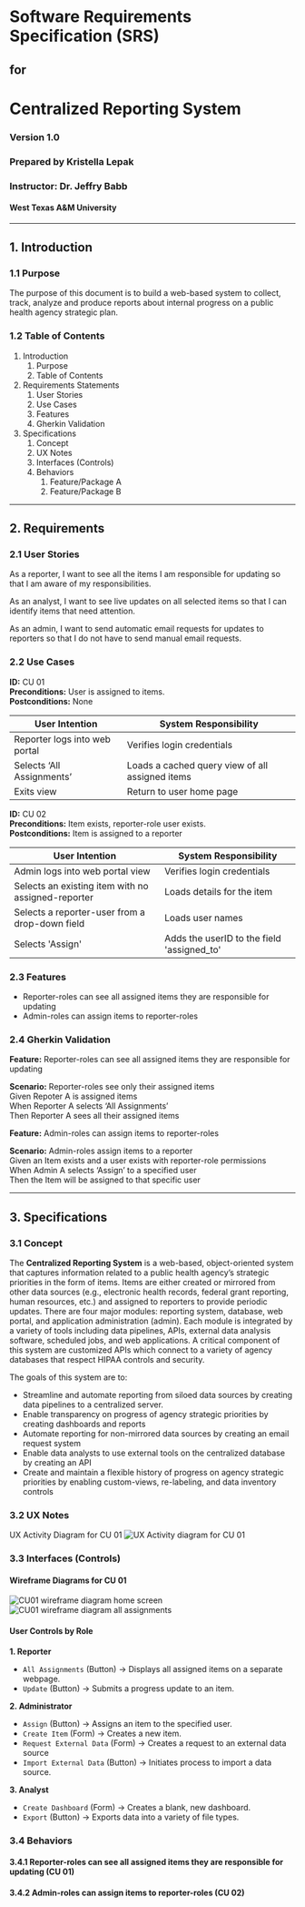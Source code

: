 # Software Requirements Specification (SRS) 
## for 
# Centralized Reporting System 
### Version 1.0
### Prepared by Kristella Lepak
### Instructor: Dr. Jeffry Babb
#### West Texas A&M University
---
## 1. Introduction
### 1.1 Purpose
The purpose of this document is to build a web-based system to collect, track, analyze and produce reports about internal progress on a public health agency strategic plan.
### 1.2 Table of Contents
1. Introduction
   1. Purpose
   2. Table of Contents
2. Requirements Statements
   1. User Stories
   2. Use Cases
   3. Features
   4. Gherkin Validation
3. Specifications
   1. Concept
   2. UX Notes
   3. Interfaces (Controls)
   4. Behaviors
      1. Feature/Package A
      2. Feature/Package B
---
## 2. Requirements
### 2.1 User Stories
As a reporter, I want to see all the items I am responsible for updating so that I am aware of my responsibilities.

As an analyst, I want to see live updates on all selected items so that I can identify items that need attention.

As an admin, I want to send automatic email requests for updates to reporters so that I do not have to send manual email requests.

### 2.2 Use Cases
**ID:** CU 01  
**Preconditions:** User is assigned to items.  
**Postconditions:** None  

| User Intention | System Responsibility |
| --- | --- |
| Reporter logs into web portal  | Verifies login credentials |
| Selects ‘All Assignments’ | Loads a cached query view of all assigned items |
| Exits view | Return to user home page | 

**ID:** CU 02  
**Preconditions:** Item exists, reporter-role user exists.    
**Postconditions:** Item is assigned to a reporter  

| User Intention | System Responsibility |
| --- | --- |
| Admin logs into web portal view | Verifies login credentials |
| Selects an existing item with no assigned-reporter | Loads details for the item |
| Selects a reporter-user from a drop-down field | Loads user names |
| Selects 'Assign' | Adds the userID to the field 'assigned_to' |

### 2.3 Features
* Reporter-roles can see all assigned items they are responsible for updating
* Admin-roles can assign items to reporter-roles

### 2.4 Gherkin Validation
**Feature:** Reporter-roles can see all assigned items they are responsible for updating

**Scenario:** Reporter-roles see only their assigned items  
  Given Repoter A is assigned items  
  When Reporter A selects ‘All Assignments’  
  Then Reporter A sees all their assigned items

**Feature:** Admin-roles can assign items to reporter-roles

**Scenario:** Admin-roles assign items to a reporter  
  Given an Item exists and a user exists with reporter-role permissions  
  When Admin A selects ‘Assign’ to a specified user  
  Then the Item will be assigned to that specific user

---
## 3. Specifications
### 3.1 Concept
The **Centralized Reporting System** is a web-based, object-oriented system that captures information related to a public health agency’s strategic priorities in the form of items. Items are either created or mirrored from other data sources (e.g., electronic health records, federal grant reporting, human resources, etc.) and assigned to reporters to provide periodic updates. There are four major modules: reporting system, database, web portal, and application administration (admin). Each module is integrated by a variety of tools including data pipelines, APIs, external data analysis software, scheduled jobs, and web applications. A critical component of this system are customized APIs which connect to a variety of agency databases that respect HIPAA controls and security.

The goals of this system are to:  
* Streamline and automate reporting from siloed data sources by creating data pipelines to a centralized server.
* Enable transparency on progress of agency strategic priorities by creating dashboards and reports
* Automate reporting for non-mirrored data sources by creating an email request system
* Enable data analysts to use external tools on the centralized database by creating an API
* Create and maintain a flexible history of progress on agency strategic priorities by enabling custom-views, re-labeling, and data inventory controls

### 3.2 UX Notes
UX Activity Diagram for CU 01
![UX Activity diagram for CU 01](https://github.com/v-enusdelta/CIDM6330/blob/main/Assignment%201/ux-flow-cu01.jpg)

### 3.3 Interfaces (Controls)
#### Wireframe Diagrams for CU 01
  ![CU01 wireframe diagram home screen](https://github.com/v-enusdelta/CIDM6330/blob/main/Assignment%201/cu01-uiWireframe01.drawio.png)
  ![CU01 wireframe diagram all assignments](https://github.com/v-enusdelta/CIDM6330/blob/main/Assignment%201/cu01-uiWireframe02.drawio.png)

#### User Controls by Role
**1. Reporter**
  - `All Assignments` (Button) → Displays all assigned items on a separate webpage.
  - `Update` (Button) → Submits a progress update to an item.

**2. Administrator**
  - `Assign` (Button) → Assigns an item to the specified user.
  - `Create Item` (Form) → Creates a new item.
  - `Request External Data` (Form) → Creates a request to an external data source
  - `Import External Data` (Button) → Initiates process to import a data source. 

**3. Analyst**
  - `Create Dashboard` (Form) → Creates a blank, new dashboard.
  - `Export` (Button) → Exports data into a variety of file types.

### 3.4 Behaviors
#### 3.4.1 Reporter-roles can see all assigned items they are responsible for updating (CU 01)
#### 3.4.2 Admin-roles can assign items to reporter-roles (CU 02)
